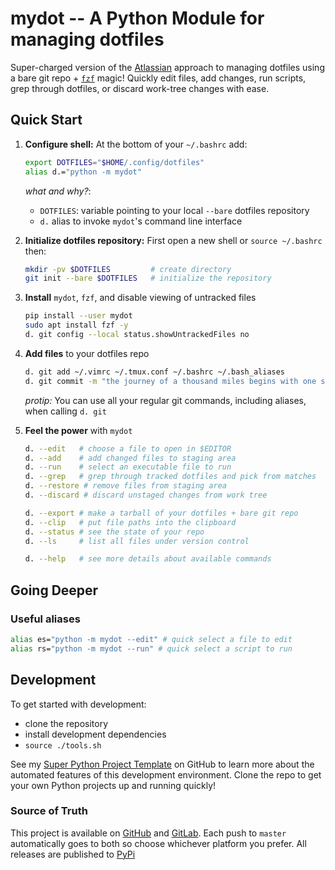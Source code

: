 # mydot -- A Python Module for managing dotfiles

Super-charged version of the [Atlassian][atlassian] approach to managing
dotfiles using a bare git repo + [`fzf`][fzf] magic! Quickly edit files, add
changes, run scripts, grep through dotfiles, or discard work-tree changes with
ease.

## Quick Start

1. **Configure shell:** At the bottom of your `~/.bashrc` add:

    ```bash
    export DOTFILES="$HOME/.config/dotfiles"
    alias d.="python -m mydot"
    ```

    _what and why?_:

    - `DOTFILES`: variable pointing to your local `--bare` dotfiles repository
    - `d.` alias to invoke `mydot`'s command line interface

2. **Initialize dotfiles repository:** First open a new shell or `source
   ~/.bashrc` then:

    ```bash
    mkdir -pv $DOTFILES         # create directory
    git init --bare $DOTFILES   # initialize the repository
    ```

3. **Install** `mydot`, `fzf`, and disable viewing of untracked files

    ```bash
    pip install --user mydot
    sudo apt install fzf -y
    d. git config --local status.showUntrackedFiles no
    ```

3. **Add files** to your dotfiles repo

    ```bash
    d. git add ~/.vimrc ~/.tmux.conf ~/.bashrc ~/.bash_aliases
    d. git commit -m "the journey of a thousand miles begins with one step"
    ```

    _protip:_ You can use all your regular git commands, including aliases, when
    calling `d. git`

4. **Feel the power** with `mydot`

    ```bash
    d. --edit   # choose a file to open in $EDITOR
    d. --add    # add changed files to staging area
    d. --run    # select an executable file to run
    d. --grep   # grep through tracked dotfiles and pick from matches
    d. --restore # remove files from staging area
    d. --discard # discard unstaged changes from work tree

    d. --export # make a tarball of your dotfiles + bare git repo
    d. --clip   # put file paths into the clipboard
    d. --status # see the state of your repo
    d. --ls     # list all files under version control

    d. --help   # see more details about available commands
    ```

## Going Deeper

### Useful aliases

```bash
alias es="python -m mydot --edit" # quick select a file to edit
alias rs="python -m mydot --run" # quick select a script to run
```

## Development

To get started with development:

- clone the repository
- install development dependencies
- `source ./tools.sh`

See my [Super Python Project Template][template] on GitHub to learn more about
the automated features of this development environment. Clone the repo to get
your own Python projects up and running quickly!

### Source of Truth

This project is available on [GitHub][github] and [GitLab][gitlab]. Each push
to `master` automatically goes to both so choose whichever platform you prefer.
All releases are published to [PyPi][pypi]

[github]: <https://github.com/gikeymarcia/mydot>
"Follow and Contribute on GitHub"
[gitlab]: <https://gitlab.com/gikeymarcia/mydot>
"Follow and Contribute on GitLab"
[pypi]: <https://pypi.org/project/mydot/>
"mydot project homepage on PyPi.org"
[atlassian]: <https://www.atlassian.com/git/tutorials/dotfiles>
"The best way to store your dotfiles: A bare Git repository"
[fzf]: <https://github.com/junegunn/fzf>
"A command-line fuzzy finder"
[template]: <https://github.com/gikeymarcia/super-python-project-template>
"Super Python Project Template @ GitHub"

